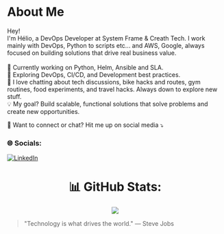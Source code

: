 
# About Me

<p align="left">
Hey! <br> 
I'm Hélio, a DevOps Developer at System Frame & Creath Tech.
I work mainly with DevOps, Python to scripts etc... and AWS, Google, always focused on building solutions that drive real business value.
<br><br>
🧭 Currently working on Python, Helm, Ansible and SLA.<br>
🧩 Exploring DevOps, CI/CD, and Development best practices.<br>
💬 I love chatting about tech discussions, bike hacks and routes, gym routines, food experiments, and travel hacks. Always down to explore new stuff.<br>
💡 My goal? Build scalable, functional solutions that solve problems and create new opportunities.<br>
</p>

<p align="left">
💌 Want to connect or chat? Hit me up on social media ⤵️
</p>


### 🌐 Socials:
[![LinkedIn](https://img.shields.io/badge/LinkedIn-%230077B5.svg?logo=linkedin&logoColor=white)](https://linkedin.com/in/heliofernandes/)

<div align="center">

# 📊 GitHub Stats:

![](https://github-readme-streak-stats.herokuapp.com/?user=HelioFernandes404&theme=dark&hide_border=false)<br/>

</div>

> "Technology is what drives the world." — Steve Jobs
